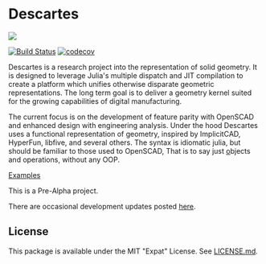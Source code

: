 # Descartes

[![](https://img.shields.io/badge/docs-dev-blue.svg)](https://sjkelly.github.io/Descartes.jl/dev)

[![Build Status](https://travis-ci.org/sjkelly/Descartes.jl.svg?branch=master)](https://travis-ci.org/sjkelly/Descartes.jl)
[![codecov](https://codecov.io/gh/sjkelly/Descartes.jl/branch/master/graph/badge.svg)](https://codecov.io/gh/sjkelly/Descartes.jl)

Descartes is a research project into the representation of solid geometry. It
is designed to leverage Julia's multiple dispatch and JIT compilation to
create a platform which unifies otherwise disparate geometric representations.
The long term goal is to deliver a geometry kernel suited for the growing
capabilities of digital manufacturing. 

The current focus is on the development of feature parity with OpenSCAD 
and enhanced design with engineering analysis. 
Under the hood Descartes uses a functional representation of geometry, 
inspired by ImplicitCAD, HyperFun, libfive, and several others. 
The syntax is idiomatic julia, but should be familiar to those used to OpenSCAD,
That is to say just [o](https://xkcd.com/224/)bjects and operations, without any OOP. 

[Examples](https://github.com/sjkelly/Descartes.jl/tree/master/examples)

This is a Pre-Alpha project.

There are occasional development updates posted [here](https://sjkellyorg.wordpress.com/category/solid-modeling/).

## License
This package is available under the MIT "Expat" License. See [LICENSE.md](./LICENSE.md).
